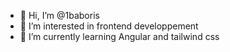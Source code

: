 - 👋 Hi, I’m @1baboris
- 👀 I’m interested in frontend developpement
- 🌱 I’m currently learning Angular and tailwind css

<!---
1baboris/1baboris is a ✨ special ✨ repository because its `README.md` (this file) appears on your GitHub profile.
You can click the Preview link to take a look at your changes.
--->
